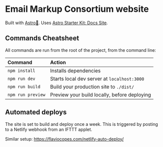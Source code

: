 # Email Markup Consortium website

Built with [Astro🚀](https://astro.build/). Uses [Astro Starter Kit: Docs Site](https://github.com/withastro/astro/tree/main/examples/docs).

## Commands Cheatsheet

All commands are run from the root of the project, from the command line:

| Command           | Action                                       |
| :---------------- | :------------------------------------------- |
| `npm install`     | Installs dependencies                        |
| `npm run dev`     | Starts local dev server at `localhost:3000`  |
| `npm run build`   | Build your production site to `./dist/`      |
| `npm run preview` | Preview your build locally, before deploying |


## Automated deploys

The site is set to build and deploy once a week. This is triggered by posting to a Netlify webhook from an IFTTT applet.

Similar setup: https://flaviocopes.com/netlify-auto-deploy/ 